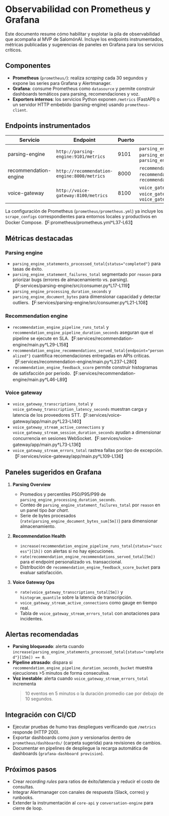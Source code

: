 # Observabilidad con Prometheus y Grafana

Este documento resume cómo habilitar y explotar la pila de observabilidad que acompaña
al MVP de SalomónAI. Incluye los endpoints instrumentados, métricas publicadas y
sugerencias de paneles en Grafana para los servicios críticos.

## Componentes

- **Prometheus** (`prometheus/`): realiza *scraping* cada 30 segundos y expone las
  series para Grafana y Alertmanager.
- **Grafana**: consume Prometheus como `datasource` y permite construir dashboards
  temáticos para parsing, recomendaciones y voz.
- **Exporters internos**: los servicios Python exponen `/metrics` (FastAPI) o un
  servidor HTTP embebido (parsing-engine) usando `prometheus-client`.

## Endpoints instrumentados

| Servicio | Endpoint | Puerto | Métricas clave |
| --- | --- | --- | --- |
| parsing-engine | `http://parsing-engine:9101/metrics` | 9101 | `parsing_engine_statements_processed_total`, `parsing_engine_processing_duration_seconds`, `parsing_engine_document_bytes` |
| recommendation-engine | `http://recommendation-engine:8000/metrics` | 8000 | `recommendation_engine_pipeline_runs_total`, `recommendation_engine_recommendations_served_total`, `recommendation_engine_feedback_score` |
| voice-gateway | `http://voice-gateway:8100/metrics` | 8100 | `voice_gateway_transcriptions_total`, `voice_gateway_synthesis_latency_seconds`, `voice_gateway_stream_sessions_total` |

La configuración de Prometheus (`prometheus/prometheus.yml`) ya incluye los `scrape_configs`
correspondientes para entornos locales y productivos en Docker Compose.【F:prometheus/prometheus.yml†L37-L63】

## Métricas destacadas

### Parsing engine

- `parsing_engine_statements_processed_total{status="completed"}` para tasas de éxito.
- `parsing_engine_statement_failures_total` segmentado por `reason` para priorizar bugs
  (errores de almacenamiento vs. parsing).【F:services/parsing-engine/src/consumer.py†L17-L119】
- `parsing_engine_processing_duration_seconds` y `parsing_engine_document_bytes` para
  dimensionar capacidad y detectar outliers.【F:services/parsing-engine/src/consumer.py†L21-L108】

### Recommendation engine

- `recommendation_engine_pipeline_runs_total` y `recommendation_engine_pipeline_duration_seconds`
  aseguran que el pipeline se ejecute en SLA.【F:services/recommendation-engine/main.py†L29-L158】
- `recommendation_engine_recommendations_served_total{endpoint="personalized"}`
  cuantifica recomendaciones entregadas en APIs críticas.【F:services/recommendation-engine/main.py†L237-L280】
- `recommendation_engine_feedback_score` permite construir histogramas de satisfacción
  por periodo.【F:services/recommendation-engine/main.py†L46-L89】

### Voice gateway

- `voice_gateway_transcriptions_total` y `voice_gateway_transcription_latency_seconds`
  muestran carga y latencia de los proveedores STT.【F:services/voice-gateway/app/main.py†L23-L140】
- `voice_gateway_stream_active_connections` y `voice_gateway_stream_session_duration_seconds`
  ayudan a dimensionar concurrencia en sesiones WebSocket.【F:services/voice-gateway/app/main.py†L73-L136】
- `voice_gateway_stream_errors_total` rastrea fallas por tipo de excepción.【F:services/voice-gateway/app/main.py†L109-L136】

## Paneles sugeridos en Grafana

1. **Parsing Overview**
   - Promedios y percentiles P50/P95/P99 de `parsing_engine_processing_duration_seconds`.
   - Conteo de `parsing_engine_statement_failures_total` por `reason` en un panel tipo
     *bar chart*.
   - Serie de bytes procesados (`rate(parsing_engine_document_bytes_sum[5m])`) para
     dimensionar almacenamiento.

2. **Recommendation Health**
   - `increase(recommendation_engine_pipeline_runs_total{status="success"}[1h])` con
     alertas si no hay ejecuciones.
   - `rate(recommendation_engine_recommendations_served_total[5m])` para el endpoint
     personalizado vs. transaccional.
   - Distribución de `recommendation_engine_feedback_score_bucket` para evaluar
     satisfacción.

3. **Voice Gateway Ops**
   - `rate(voice_gateway_transcriptions_total[5m])` y `histogram_quantile` sobre la
     latencia de transcripción.
   - `voice_gateway_stream_active_connections` como gauge en tiempo real.
   - Tabla de `voice_gateway_stream_errors_total` con anotaciones para incidentes.

## Alertas recomendadas

- **Parsing bloqueado**: alerta cuando `increase(parsing_engine_statements_processed_total{status="completed"}[15m]) == 0`.
- **Pipeline atrasado**: dispara si `recommendation_engine_pipeline_duration_seconds_bucket`
  muestra ejecuciones >5 minutos de forma consecutiva.
- **Voz inestable**: alerta cuando `voice_gateway_stream_errors_total` incrementa
  >10 eventos en 5 minutos o la duración promedio cae por debajo de 10 segundos.

## Integración con CI/CD

- Ejecutar pruebas de humo tras despliegues verificando que `/metrics` responde (HTTP 200).
- Exportar dashboards como *json* y versionarlos dentro de `prometheus/dashboards/`
  (carpeta sugerida) para revisiones de cambios.
- Documentar en pipelines de despliegue la recarga automática de dashboards
  (`grafana-dashboard provision`).

## Próximos pasos

- Crear *recording rules* para ratios de éxito/latencia y reducir el costo de consultas.
- Integrar Alertmanager con canales de respuesta (Slack, correo) y runbooks.
- Extender la instrumentación al `core-api` y `conversation-engine` para cierre de loop.

